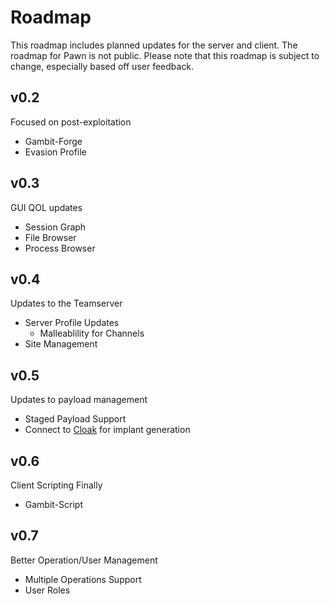 # Roadmap

This roadmap includes planned updates for the server and client. The roadmap for Pawn is not public. Please note that this roadmap is subject to change, especially based off user feedback.

## v0.2

Focused on post-exploitation

- Gambit-Forge
- Evasion Profile

## v0.3

GUI QOL updates

- Session Graph
- File Browser
- Process Browser

## v0.4

Updates to the Teamserver

- Server Profile Updates
  - Malleablility for Channels
- Site Management

## v0.5

Updates to payload management

- Staged Payload Support
- Connect to [Cloak](https://github.com/HackLike-co/Cloak) for implant generation

## v0.6

Client Scripting Finally

- Gambit-Script

## v0.7

Better Operation/User Management

- Multiple Operations Support
- User Roles
